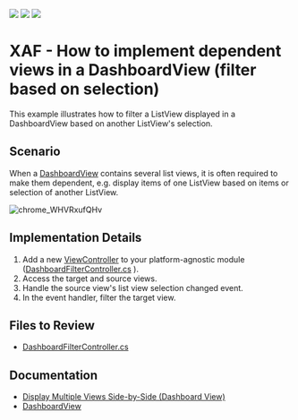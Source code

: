 <!-- default badges list -->
![](https://img.shields.io/endpoint?url=https://codecentral.devexpress.com/api/v1/VersionRange/128591509/22.2.4%2B)
[![](https://img.shields.io/badge/Open_in_DevExpress_Support_Center-FF7200?style=flat-square&logo=DevExpress&logoColor=white)](https://supportcenter.devexpress.com/ticket/details/E4916)
[![](https://img.shields.io/badge/📖_How_to_use_DevExpress_Examples-e9f6fc?style=flat-square)](https://docs.devexpress.com/GeneralInformation/403183)
<!-- default badges end -->
# XAF - How to implement dependent views in a DashboardView (filter based on selection)

This example illustrates how to filter a ListView displayed in a DashboardView based on another ListView's selection.

## Scenario

When a [DashboardView](https://docs.devexpress.com/eXpressAppFramework/DevExpress.ExpressApp.DashboardView) contains several list views, it is often required to make them dependent, e.g. display items of one ListView based on items or selection of another ListView.

![chrome_WHVRxufQHv](https://user-images.githubusercontent.com/14300209/226880445-1db093ce-416a-40e9-874a-13b931005242.gif)


## Implementation Details
1. Add a new [ViewController](https://docs.devexpress.com/eXpressAppFramework/DevExpress.ExpressApp.ViewController) to your platform-agnostic module ([DashboardFilterController.cs](./CS/EFCore/DependentDashboardEF/DependentDashboardEF.Module/Controllers/DashboardFilterController.cs) ).
2. Access the target and source views.
3. Handle the source view's list view selection changed event.
4. In the event handler, filter the target view.

## Files to Review

- [DashboardFilterController.cs](./CS/EFCore/DependentDashboardEF/DependentDashboardEF.Module/Controllers/DashboardFilterController.cs) 

## Documentation

- [Display Multiple Views Side-by-Side (Dashboard View)](https://docs.devexpress.com/eXpressAppFramework/113296/ui-construction/views/layout/display-several-views-side-by-side)
- [DashboardView](https://docs.devexpress.com/eXpressAppFramework/DevExpress.ExpressApp.DashboardView)

